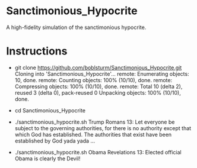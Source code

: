 # Sanctimonious_Hypocrite
A high-fidelity simulation of the sanctimonious hypocrite.

# Instructions
- git clone https://github.com/boblsturm/Sanctimonious_Hypocrite.git
Cloning into 'Sanctimonious_Hypocrite'...
remote: Enumerating objects: 10, done.
remote: Counting objects: 100% (10/10), done.
remote: Compressing objects: 100% (10/10), done.
remote: Total 10 (delta 2), reused 3 (delta 0), pack-reused 0
Unpacking objects: 100% (10/10), done.

- cd Sanctimonious_Hypocrite 
- ./sanctimonious_hypocrite.sh Trump
Romans 13: Let everyone be subject to the governing authorities, for there is no authority except that which God has established. The authorities that exist have been established by God yada yada ...
- ./sanctimonious_hypocrite.sh Obama
Revelations 13: Elected official Obama is clearly the Devil!

